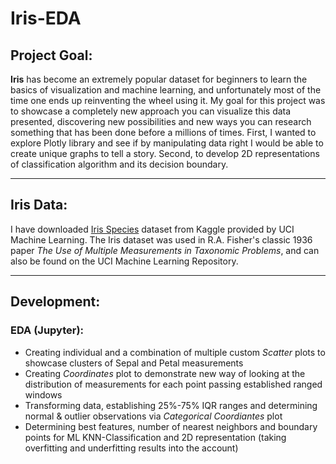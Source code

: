 # Iris-EDA

## Project Goal:
**Iris** has become an extremely popular dataset for beginners to learn the basics of visualization and machine learning, and unfortunately most of the time one ends up reinventing the wheel using it. My goal for this project was to showcase a completely new approach you can visualize this data presented, discovering new possibilities and new ways you can research something that has been done before a millions of times. First, I wanted to explore Plotly library and see if by manipulating data right I would be able to create unique graphs to tell a story. Second, to develop 2D representations of classification algorithm and its decision boundary.

---

## Iris Data:
I have downloaded [Iris Species](https://www.kaggle.com/uciml/notebook) dataset from Kaggle provided by UCI Machine Learning. The Iris dataset was used in R.A. Fisher's classic 1936 paper _The Use of Multiple Measurements in Taxonomic Problems_, and can also be found on the UCI Machine Learning Repository.

---

## Development:
### EDA (Jupyter):
- Creating individual and a combination of multiple custom _Scatter_ plots to showcase clusters of Sepal and Petal measurements 
- Creating _Coordinates_ plot to demonstrate new way of looking at the distribution of measurements for each point passing established ranged windows
- Transforming data, establishing 25%-75% IQR ranges and determining normal & outlier observations via _Categorical Coordiantes_ plot
- Determining best features, number of nearest neighbors and boundary points for ML KNN-Classification and 2D representation (taking overfitting and underfitting results into the account)
